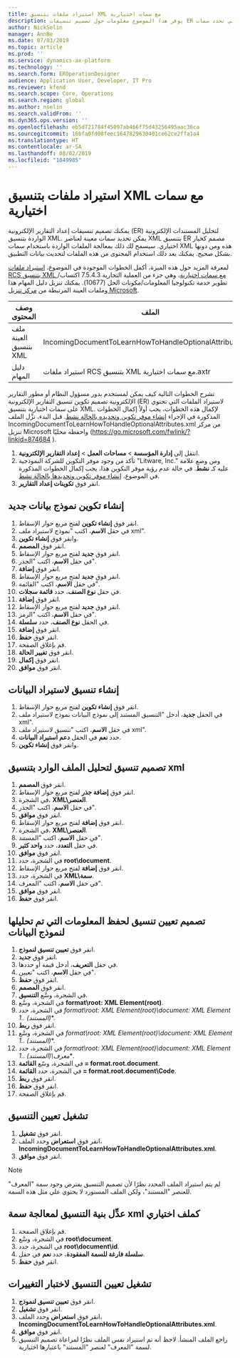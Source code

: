```yaml
---
title: استيراد ملفات بتنسيق XML مع سمات اختيارية
description: يوفر هذا الموضوع معلومات حول تصميم تنسيقات ER التي تحدد سمات XML لتحليل المستندات الإلكترونية الواردة بتنسيق XML.
author: NickSelin
manager: AnnBe
ms.date: 07/03/2019
ms.topic: article
ms.prod: ''
ms.service: dynamics-ax-platform
ms.technology: ''
ms.search.form: EROperationDesigner
audience: Application User, Developer, IT Pro
ms.reviewer: kfend
ms.search.scope: Core, Operations
ms.search.region: global
ms.author: nselin
ms.search.validFrom: ''
ms.dyn365.ops.version: ''
ms.openlocfilehash: eb5d721784f45097ab466f75d43256495aac36ca
ms.sourcegitcommit: 16bfa0fd08feec1647829630401ce62ce2ffa1a4
ms.translationtype: HT
ms.contentlocale: ar-SA
ms.lasthandoff: 08/02/2019
ms.locfileid: "1849985"
---
```

# <a name="import-files-in-xml-format-with-optional-attributes"></a>استيراد ملفات بتنسيق XML مع سمات اختيارية

يمكنك تصميم تنسيقات إعداد التقارير الإلكترونية (ER) لتحليل المستندات الإلكترونية الواردة بتنسيق XML. يمكن تحديد سمات معينة لعناصر XML بتنسيق ER مصمم كخيار اختياري. سيسمح لك ذلك بمعالجة الملفات الواردة باستخدام سمات XML هذه ومن دونها بشكل صحيح. يمكنك بعد ذلك استخدام المحتوى من هذه الملفات لتحديث بيانات التطبيق.

لمعرفة المزيد حول هذه الميزة، أكمل الخطوات الموجودة في الموضوع، [استيراد ملفات RCS بتنسيق XML مع سمات اختيارية](tasks/import-files-xml-format-optional-attributes.md)، وهي جزء من العملية التجارية 7.5.4.3 اكتساب/تطوير خدمة تكنولوجيا المعلومات/مكونات الحل (10677). يمكنك تنزيل دليل المهام هذا وملفات العينة المرتبطة من [مركز تنزيل Microsoft](https://go.microsoft.com/fwlink/?linkid=874684).


| وصف المحتوى       | الملف                                                         |
|---------------------------|--------------------------------------------------------------|
| ملف العينة بتنسيق XML | IncomingDocumentToLearnHowToHandleOptionalAttributes.xml     |
| دليل المهام                | استيراد ملفات RCS بتنسيق XML مع سمات اختيارية.axtr |


تشرح الخطوات التالية كيف يمكن لمستخدم بدور مسؤول النظام أو مطور التقارير الإلكترونية تصميم تكوين تنسيق التقارير الإلكترونية (ER) لاستيراد الملفات التي تحتوي على سمات اختيارية بتنسيق XML. لإكمال هذه الخطوات، يجب أولاً إكمال الخطوات المذكورة في الإجراء [إنشاء موفر تكوين وتحديده بالحالة نشط](tasks/er-configuration-provider-mark-it-active-2016-11.md). قبل البدء، نزِّل الملف IncomingDocumentToLearnHowToHandleOptionalAttributes.xml من مركز تنزيل Microsoft واحفظه محليًا (https://go.microsoft.com/fwlink/?linkid=874684 ).

1. انتقل إلى **إدارة المؤسسة** > **مساحات العمل‬** > **إعداد التقارير الإلكترونية**‬.
2. تأكد من وجود موفر التكوين للشركة النموذجية "Litware, Inc." ومن وضع علامة عليه كـ **نشط**. في حالة عدم رؤية موفر التكوين هذا، يجب إكمال الخطوات المذكورة في الموضوع، [إنشاء موفر تكوين وتحديدها بالحالة نشط‬](tasks/er-configuration-provider-mark-it-active-2016-11.md).
3. انقر فوق **تكوينات إعداد التقارير‬**.

## <a name="create-a-new-data-model-configuration"></a>إنشاء تكوين نموذج بيانات جديد
1. انقر فوق **إنشاء تكوين** لفتح مربع حوار الإسقاط‬.
2. في حقل **الاسم**، اكتب "نموذج لاستيراد ملف xml".
3. وانقر فوق **إنشاء تكوين**.
4. انقر فوق **المصمم**.
5. انقر فوق **جديد**  لفتح مربع حوار الإسقاط‬.
6. في حقل **الاسم**، اكتب "الجذر"‬.
7. انقر فوق **إضافة**.
8. انقر فوق **جديد**  لفتح مربع حوار الإسقاط‬.
9. في حقل **الاسم**، اكتب "القائمة"‬.
10. في حقل **نوع الصنف**، حدد **قائمة سجلات**.
11. انقر فوق **إضافة**.
12. انقر فوق **جديد**  لفتح مربع حوار الإسقاط‬.
13. في حقل **الاسم**، اكتب "الرمز".
14. في الحقل **نوع الصنف**، حدد **سلسلة**.
15. انقر فوق **إضافة**.
16. انقر فوق **حفظ**.
17. قم بإغلاق الصفحة.
18. انقر فوق **تغيير الحالة**.
19. انقر فوق **إكمال**.
20. انقر فوق **موافق**.

## <a name="create-a-format-for-data-import"></a>إنشاء تنسيق لاستيراد البيانات
1. انقر فوق **إنشاء تكوين** لفتح مربع حوار الإسقاط‬.
2. في الحقل **جديد**، أدخل "التنسيق المستند إلى نموذج البيانات نموذج لاستيراد ملف xml".
3. في حقل **الاسم**، اكتب "تنسيق لاستيراد ملف xml". 
4. حدد **نعم** في الحقل **دعم استيراد البيانات**.
5. وانقر فوق **إنشاء تكوين**.

## <a name="design-a-format-to-parse-incoming-file-in-xml-format"></a>تصميم تنسيق لتحليل الملف الوارد بتنسيق xml
1. انقر فوق **المصمم**.
2. انقر فوق **إضافة جذر** لفتح مربع حوار الإسقاط‬.
3. في الشجرة، **XML\العنصر**.
4. في حقل **الاسم**، اكتب "الجذر"‬.
5. انقر فوق **موافق**.
6. انقر فوق **إضافة** لفتح مربع حوار الإسقاط.
7. في الشجرة، **XML\العنصر**.
8. في حقل **الاسم**، اكتب "المستند".
9. في حقل **التعدد**، حدد **واحد كثير‬**.
10. انقر فوق **موافق**.
11. في الشجرة، حدد **root\document**.
12. انقر فوق **إضافة** لفتح مربع حوار الإسقاط.
13. في الشجرة، حدد **XML\سمة**.
14. في حقل **الاسم**، اكتب "المعرف".
15. انقر فوق **موافق**.
16. انقر فوق **حفظ**.

## <a name="design-a-format-mapping-to-save-parsed-information-to-data-model"></a>تصميم تعيين تنسيق لحفظ المعلومات التي تم تحليلها لنموذج البيانات
1.  انقر فوق **تعيين تنسيق لنموذج‬**.
2.  انقر فوق **جديد**.
3.  في حقل **التعريف**، أدخل قيمة أو حددها.
4.  في حقل **الاسم**، اكتب "تعيين".
5.  انقر فوق **حفظ**.
6.  انقر فوق **المصمم**.
7.  في الشجرة، وسَّع **التنسيق**.
8.  في الشجرة، وسَّع **format\root: XML Element(root)**.
9.  في الشجرة، حدد **format\root: XML Element(root)\document: XML Element 1..* (المستند)**.
10. انقر فوق **ربط**.
11. في الشجرة، وسَّع **format\root: XML Element(root)\document: XML Element 1..* (المستند)**.
12. في الشجرة، حدد **format\root: XML Element(root)\document: XML Element 1..* (المستند)\معرف**.
13. في الشجرة، وسّع **القائمة = format.root.document**.
14. في الشجرة، حدد **القائمة = format.root.document\Code**.
15. انقر فوق **ربط**.
16. انقر فوق **حفظ**.
17. قم بإغلاق الصفحة.

## <a name="run-format-mapping"></a>تشغيل تعيين التنسيق
1. انقر فوق **تشغيل**.
2. انقر فوق **استعراض** وحدد الملف، **IncomingDocumentToLearnHowToHandleOptionalAttributes.xml**.
3. انقر فوق **موافق**.

> [!NOTE]
> لم يتم استيراد الملف المحدد نظرًا لأن تصميم التنسيق يفترض وجود سمة "المعرف" للعنصر "المستند"، ولكن الملف المستورد لا يحتوي علي مثل هذه السمة.

## <a name="modify-format-structure-to-handle-xml-attribute-as-optional"></a>عدِّل بنية التنسيق لمعالجة سمة xml كملف اختياري
1. قم بإغلاق الصفحة.
2. في الشجرة، وسَّع **root\document**.
3. في الشجرة، حدد **root\document\id**.
4. في حقل **‎سلسلة فارغة للسمة المفقودة**، حدد **نعم**.
5. انقر فوق **حفظ**.

## <a name="run-format-mapping-to-test-changes"></a>تشغيل تعيين التنسيق لاختبار التغييرات
1. انقر فوق **تعيين تنسيق لنموذج‬**.
2. انقر فوق **تشغيل**.
3. انقر فوق **استعراض** وحدد الملف، **IncomingDocumentToLearnHowToHandleOptionalAttributes.xml**.
4. انقر فوق **موافق**.
5. راجع الملف المنشأ. لاحظ أنه تم استيراد نفس الملف نظرًا لمراعاة تصميم التنسيق لسمة "المعرف" لعنصر "المستند" باعتبارها اختيارية.
